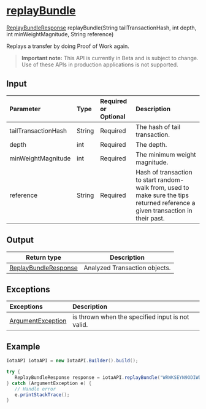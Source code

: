 
# [replayBundle](https://github.com/iotaledger/iota-java/blob/dev/jota/src/main/java/jota/IotaAPI.java#L868)
 [ReplayBundleResponse](https://github.com/iotaledger/iota-java/blob/dev/jota/src/main/java/jota/dto/response/ReplayBundleResponse.java) replayBundle(String tailTransactionHash, int depth, int minWeightMagnitude, String reference)

Replays a transfer by doing Proof of Work again.
> **Important note:** This API is currently in Beta and is subject to change. Use of these APIs in production applications is not supported.

## Input
| Parameter       | Type | Required or Optional | Description |
|:---------------|:--------|:--------| :--------|
| tailTransactionHash | String | Required | The hash of tail transaction. |
| depth | int | Required | The depth. |
| minWeightMagnitude | int | Required | The minimum weight magnitude. |
| reference | String | Required | Hash of transaction to start random-walk from, used to make sure the tips returned reference a given transaction in their past. |
    
## Output
| Return type | Description |
|--|--|
| [ReplayBundleResponse](https://github.com/iotaledger/iota-java/blob/dev/jota/src/main/java/jota/dto/response/ReplayBundleResponse.java)  | Analyzed Transaction objects. |

## Exceptions
| Exceptions     | Description |
|:---------------|:--------|
| [ArgumentException](https://github.com/iotaledger/iota-java/blob/dev/jota/src/main/java/jota/error/ArgumentException.java) | is thrown when the specified input is not valid. |


 ## Example
 
 ```Java
 IotaAPI iotaAPI = new IotaAPI.Builder().build();

try { 
    ReplayBundleResponse response = iotaAPI.replayBundle("WRWKSEYN9ODIWDDEWSRF9UFSWMKYIQAVX9SLRJIXJWFLPE9JDHP9GOAZXJM9ODRVOIGMZMFDWHKNFTORD", "15", "18", "FKBFUEZVKOXEUMUMR9PWYCLLPHA9KYTKJLG9TXYGWQPWGYCHDRMLENNQFBZKL9UHSN999ILDQA9NPDTXT");
} catch (ArgumentException e) { 
    // Handle error
    e.printStackTrace(); 
}
 ```
